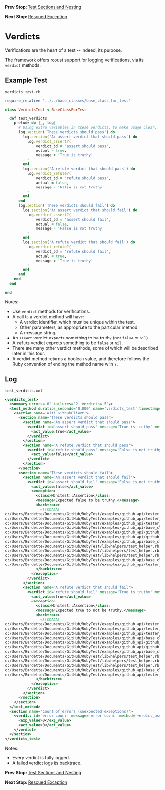 <!--- GENERATED FILE, DO NOT EDIT --->
**Prev Stop:** [Test Sections and Nesting](./Sections.md#test-sections-and-nesting)

**Next Stop:** [Rescued Exception](./RescuedException.md#rescued-exception)


# Verdicts

Verifications are the heart of a test -- indeed, its purpose.

The framework offers robust support for logging verifications, via its `verdict` methods.

## Example Test

<code>verdicts_test.rb</code>
```ruby
require_relative '../../base_classes/base_class_for_test'

class VerdictsTest < BaseClassForTest

  def test_verdicts
    prelude do |_, log|
      # Using extra variables in these verdicts, to make usage clear.
      log.section('These verdicts should pass') do
        log.section('An assert verdict that should pass') do
          log.verdict_assert?(
              verdict_id = 'assert should pass',
              actual = true,
              message = 'True is truthy'
          )
        end
        log.section('A refute verdict that should pass') do
          log.verdict_refute?(
              verdict_id = 'refute should pass',
              actual = false,
              message = 'False is not truthy'
          )
        end
      end
      log.section('These verdicts should fail') do
        log.section('An assert verdict that should fail') do
          log.verdict_assert?(
              verdict_id = 'assert should fail',
              actual = false,
              message = 'False is not truthy'
          )
        end
        log.section('A refute verdict that should fail') do
          log.verdict_refute?(
              verdict_id = 'refute should fail',
              actual = true,
              message = 'True is truthy'
          )
        end
      end
    end
  end

end
```

Notes:

- Use `verdict` methods for verifications.
- A call to a verdict method will have:
  - A verdict identifier, which must be unique within the test.
  - Other parameters, as appropriate to the particular method.
  - A message string.
- An `assert` verdict expects something to be truthy (not `false` or `nil`).
- A `refute` verdict expects something to be `false` or `nil`.
- There are many other verdict methods, some of which will be described later in this tour.
- A verdict method returns a boolean value, and therefore follows the Ruby convention of ending the method name with `?`.


## Log

<code>test_verdicts.xml</code>
```xml
<verdicts_test>
  <summary errors='0' failures='2' verdicts='5'/>
  <test_method duration_seconds='0.000' name='verdicts_test' timestamp='2017-10-23-Mon-10.00.42.500'>
    <section name='With GithubClient'>
      <section name='These verdicts should pass'>
        <section name='An assert verdict that should pass'>
          <verdict id='assert should pass' message='True is truthy' method='verdict_assert?' outcome='passed' volatile='false'>
            <act_value>true</act_value>
          </verdict>
        </section>
        <section name='A refute verdict that should pass'>
          <verdict id='refute should pass' message='False is not truthy' method='verdict_refute?' outcome='passed' volatile='false'>
            <act_value>false</act_value>
          </verdict>
        </section>
      </section>
      <section name='These verdicts should fail'>
        <section name='An assert verdict that should fail'>
          <verdict id='assert should fail' message='False is not truthy' method='verdict_assert?' outcome='failed' volatile='false'>
            <act_value>false</act_value>
            <exception>
              <class>Minitest::Assertion</class>
              <message>Expected false to be truthy.</message>
              <backtrace>
                <![CDATA[
c:/Users/Burdette/Documents/GitHub/RubyTest/examples/github_api/tester_tour/tests/verdicts_test.rb:26:in `block (3 levels) in test_verdicts'
c:/Users/Burdette/Documents/GitHub/RubyTest/examples/github_api/tester_tour/tests/verdicts_test.rb:25:in `block (2 levels) in test_verdicts'
c:/Users/Burdette/Documents/GitHub/RubyTest/examples/github_api/tester_tour/tests/verdicts_test.rb:24:in `block in test_verdicts'
c:/Users/Burdette/Documents/GitHub/RubyTest/examples/github_api/base_classes/base_class_for_test.rb:13:in `block (2 levels) in prelude'
c:/Users/Burdette/Documents/GitHub/RubyTest/examples/github_api/github_client.rb:20:in `block in with'
c:/Users/Burdette/Documents/GitHub/RubyTest/examples/github_api/github_client.rb:16:in `with'
c:/Users/Burdette/Documents/GitHub/RubyTest/examples/github_api/base_classes/base_class_for_test.rb:12:in `block in prelude'
c:/Users/Burdette/Documents/GitHub/RubyTest/lib/helpers/test_helper.rb:23:in `block (2 levels) in test'
c:/Users/Burdette/Documents/GitHub/RubyTest/lib/helpers/test_helper.rb:22:in `block in test'
c:/Users/Burdette/Documents/GitHub/RubyTest/lib/helpers/test_helper.rb:21:in `test'
c:/Users/Burdette/Documents/GitHub/RubyTest/examples/github_api/base_classes/base_class_for_test.rb:11:in `prelude'
c:/Users/Burdette/Documents/GitHub/RubyTest/examples/github_api/tester_tour/tests/verdicts_test.rb:6:in `test_verdicts']]>
              </backtrace>
            </exception>
          </verdict>
        </section>
        <section name='A refute verdict that should fail'>
          <verdict id='refute should fail' message='True is truthy' method='verdict_refute?' outcome='failed' volatile='false'>
            <act_value>true</act_value>
            <exception>
              <class>Minitest::Assertion</class>
              <message>Expected true to not be truthy.</message>
              <backtrace>
                <![CDATA[
c:/Users/Burdette/Documents/GitHub/RubyTest/examples/github_api/tester_tour/tests/verdicts_test.rb:33:in `block (3 levels) in test_verdicts'
c:/Users/Burdette/Documents/GitHub/RubyTest/examples/github_api/tester_tour/tests/verdicts_test.rb:32:in `block (2 levels) in test_verdicts'
c:/Users/Burdette/Documents/GitHub/RubyTest/examples/github_api/tester_tour/tests/verdicts_test.rb:24:in `block in test_verdicts'
c:/Users/Burdette/Documents/GitHub/RubyTest/examples/github_api/base_classes/base_class_for_test.rb:13:in `block (2 levels) in prelude'
c:/Users/Burdette/Documents/GitHub/RubyTest/examples/github_api/github_client.rb:20:in `block in with'
c:/Users/Burdette/Documents/GitHub/RubyTest/examples/github_api/github_client.rb:16:in `with'
c:/Users/Burdette/Documents/GitHub/RubyTest/examples/github_api/base_classes/base_class_for_test.rb:12:in `block in prelude'
c:/Users/Burdette/Documents/GitHub/RubyTest/lib/helpers/test_helper.rb:23:in `block (2 levels) in test'
c:/Users/Burdette/Documents/GitHub/RubyTest/lib/helpers/test_helper.rb:22:in `block in test'
c:/Users/Burdette/Documents/GitHub/RubyTest/lib/helpers/test_helper.rb:21:in `test'
c:/Users/Burdette/Documents/GitHub/RubyTest/examples/github_api/base_classes/base_class_for_test.rb:11:in `prelude'
c:/Users/Burdette/Documents/GitHub/RubyTest/examples/github_api/tester_tour/tests/verdicts_test.rb:6:in `test_verdicts']]>
              </backtrace>
            </exception>
          </verdict>
        </section>
      </section>
    </section>
  </test_method>
  <section name='Count of errors (unexpected exceptions)'>
    <verdict id='error count' message='error count' method='verdict_assert_equal?' outcome='passed' volatile='true'>
      <exp_value>0</exp_value>
      <act_value>0</act_value>
    </verdict>
  </section>
</verdicts_test>
```

Notes:

- Every verdict is fully logged.
- A failed verdict logs its backtrace.

**Prev Stop:** [Test Sections and Nesting](./Sections.md#test-sections-and-nesting)

**Next Stop:** [Rescued Exception](./RescuedException.md#rescued-exception)

